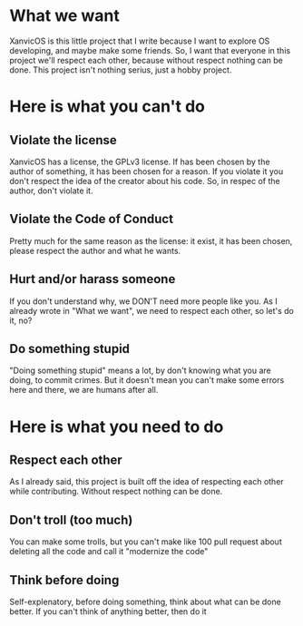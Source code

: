 
# What we want

XanvicOS is this little project that I write because I want to explore OS developing, and maybe make some friends.
So, I want that everyone in this project we'll respect each other, because without respect nothing can be done.
This project isn't nothing serius, just a hobby project.

# Here is what you can't do

## Violate the license

XanvicOS has a license, the GPLv3 license. If has been chosen by the author of something, it has been chosen for a reason. If you violate it you don't respect the idea of the creator about his code.
So, in respec of the author, don't violate it.

## Violate the Code of Conduct

Pretty much for the same reason as the license: it exist, it has been chosen, please respect the author and what he wants.

## Hurt and/or harass someone

If you don't understand why, we DON'T need more people like you. As I already wrote in "What we want", we need to respect each other, so let's do it, no?

## Do something stupid

"Doing something stupid" means a lot, by don't knowing what you are doing, to commit crimes. But it doesn't mean you can't make some errors here and there, we are humans after all.

# Here is what you need to do

## Respect each other

As I already said, this project is built off the idea of respecting each other while contributing. Without respect nothing can be done.

## Don't troll (too much)

You can make some trolls, but you can't make like 100 pull request about deleting all the code and call it "modernize the code"

## Think before doing

Self-explenatory, before doing something, think about what can be done better. If you can't think of anything better, then do it
